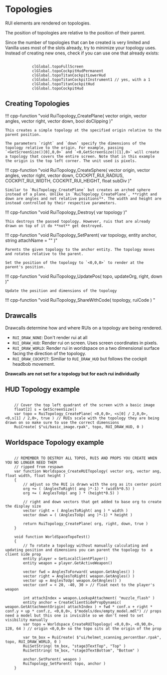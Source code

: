 # Topologies

RUI elements are rendered on topologies.

The position of topologies are relative to the position of their parent.

Since the number of topologies that can be created is very limited and Vanilla uses most of the slots already, try to minimize your topology uses. Instead of creating new ones, check if you can use one that already exists:

```squirrel

            clGlobal.topoFullScreen
            clGlobal.topoCockpitHudPermanent
            clGlobal.topoTitanCockpitLowerHud
            clGlobal.topoTitanCockpitInstrument1 // yes, with a 1
            clGlobal.topoTitanCockpitHud
            clGlobal.topoCockpitHud
```

## Creating Topologies

!!! cpp-function "void RuiTopology_CreatePlane( vector origin, vector angles, vector right, vector down, bool doClipping )"

    This creates a simple topology at the specified origin relative to the parent position.

    The parameters `right` and `down` specify the dimensions of the topology relative to the origin. For example, passing `<GetScreenSize()[0],0,0>` and `<0,GetScreenSize()[1],0>` will create a topology that covers the entire screen. Note that in this example the origin is the top left corner. The unit used is pixels.

!!! cpp-function "void RuiTopology_CreateSphere( vector origin, vector angles, vector right, vector down, COCKPIT_RUI_RADIUS, COCKPIT_RUI_WIDTH, COCKPIT_RUI_HEIGHT, float subDiv  )"
    
    Similar to `RuiTopology_CreatePlane` but creates an arched sphere instead of a plane. Unlike in `RuiTopology_CreatePlane`, **right and down are angles and not relative positions**. The width and height are instead controlled by their respective parameters.

!!! cpp-function "void RuiTopology_Destroy( var topology )"

    This destroys the passed topology. However, ruis that are already drawn on top of it do **not** get destroyed.

!!! cpp-function "void RuiTopology_SetParent( var topology, entity anchor, string attachName = "" )"

    Parents the given topology to the anchor entity. The topology moves and rotates relative to the parent.

    Set the position of the topology to `<0,0,0>` to render at the parent's position.

!!! cpp-function "void RuiTopology_UpdatePos( topo, updateOrg, right, down )"

    Update the position and dimensions of the topology

!!! cpp-function "void RuiTopology_ShareWithCode( topology, ruiCode ) "
    

## Drawcalls

Drawcalls determine how and where RUIs on a topology are being rendered.

* `RUI_DRAW_NONE`: Don't render rui at all
* `RUI_DRAW_HUD`: Render rui on screen. Uses screen coordinates in pixels.
* `RUI_DRAW_WORLD`: Render rui in worldspace on a two dimensional surface facing the direction of the topology.
* `RUI_DRAW_COCKPIT`: Similiar to `RUI_DRAW_HUD` but follows the cockpit headbob movement.

**Drawcalls are not set for a topology but for each rui individually**

## HUD Topology example

```squirrel

    // Cover the top left quadrant of the screen with a basic image
    float[2] s = GetScreenSize()
    var topo = RuiTopology_CreatePlane( <0,0,0>, <s[0] / 2,0,0>, <0,s[1] / 2,0>, true ) // RUIs scale with the topology they are being drawn on so make sure to use the correct dimensions
    RuiCreate( $"ui/basic_image.rpak", topo, RUI_DRAW_HUD, 0 )
```

## Worldspace Topology example

```squirrel

    // REMEMBER TO DESTROY ALL TOPOS, RUIS AND PROPS YOU CREATE WHEN YOU NO LONGER NEED THEM
    // ripped from respawn
    var function Worldspace_CreateRUITopology( vector org, vector ang, float width, float height )
    {
        // adjust so the RUI is drawn with the org as its center point
        org += ( (AnglesToRight( ang )*-1) * (width*0.5) )
        org += ( AnglesToUp( ang ) * (height*0.5) )

        // right and down vectors that get added to base org to create the display size
        vector right = ( AnglesToRight( ang ) * width )
        vector down = ( (AnglesToUp( ang )*-1) * height )

        return RuiTopology_CreatePlane( org, right, down, true )
    }

    void function WorldSpaceTopoTest()
    {
        // To rotate a topology without manually calculating and updating position and dimensions you can parent the topology to  a client side prop
        entity player = GetLocalClientPlayer()
        entity weapon = player.GetActiveWeapon()

        vector fwd = AnglesToForward( weapon.GetAngles() )
        vector right = AnglesToRight( weapon.GetAngles() )
        vector up = AnglesToUp( weapon.GetAngles() )
        vector conf = < 20, -40, 30 > // float next to the player's weapon

        int attachIndex = weapon.LookupAttachment( "muzzle_flash" )
        entity anchor = CreateClientSidePropDynamic( weapon.GetAttachmentOrigin( attachIndex ) + fwd * conf.x + right * conf.y + up * conf.z, <0,0,0>, $"models/dev/empty_model.mdl") // props need a model but this one is invisible so we don't need to set visibility manually
        var topo = Worldspace_CreateRUITopology( <0,0,0>, <0,90,0>, 128, 64 ) // origin <0,0,0> so the topo sits at the origin of the prop
        
        var tm_box = RuiCreate( $"ui/helmet_scanning_percentbar.rpak", topo, RUI_DRAW_WORLD, 0 )
        RuiSetString( tm_box, "stage3TextTop", "Top" )
        RuiSetString( tm_box, "stage3TextBottom", "Bottom" )

        anchor.SetParent( weapon )
        RuiTopology_SetParent( topo, anchor )
    }
```
